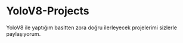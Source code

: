 # YoloV8-Projects

YoloV8 ile yaptığım basitten zora doğru ilerleyecek projelerimi sizlerle paylaşıyorum.
